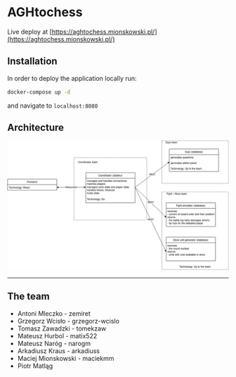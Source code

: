 # AGHtochess
Live deploy at [https://aghtochess.mionskowski.pl/](https://aghtochess.mionskowski.pl/)

## Installation

In order to deploy the application locally run:

```bash
docker-compose up -d
```

and navigate to `localhost:8080`

## Architecture

![Architecture](assets/architecture.png)

---
## The team

* Antoni Mleczko - zemiret
* Grzegorz Wcisło - grzegorz-wcislo
* Tomasz Zawadzki - tomekzaw
* Mateusz Hurbol - matix522
* Mateusz Naróg - narogm
* Arkadiusz Kraus - arkadiuss
* Maciej Mionskowski - maciekmm
* Piotr Matląg

